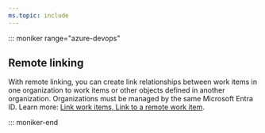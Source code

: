 ```yaml
---
ms.topic: include
---
```



::: moniker range="azure-devops"  

## Remote linking
With remote linking, you can create link relationships between work items in one organization to work items or other objects defined in another organization. Organizations must be managed by the same Microsoft Entra ID. Learn more: [Link work items, Link to a remote work item](../../boards/backlogs/add-link.md#remote-link).  

::: moniker-end
